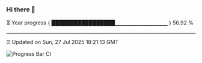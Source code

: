 ### Hi there 👋

⏳ Year progress { █████████████████▁▁▁▁▁▁▁▁▁▁▁▁▁ } 56.92 %

---

⏰ Updated on Sun, 27 Jul 2025 18:21:13 GMT

![Progress Bar CI](https://github.com/liununu/liununu/workflows/Progress%20Bar%20CI/badge.svg)
